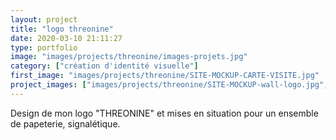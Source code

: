 ```yaml
---
layout: project
title: "logo threonine"
date: 2020-03-10 21:11:27
type: portfolio
image: "images/projects/threonine/images-projets.jpg"
category: ["création d'identité visuelle"]
first_image: "images/projects/threonine/SITE-MOCKUP-CARTE-VISITE.jpg"
project_images: ["images/projects/threonine/SITE-MOCKUP-wall-logo.jpg", "images/projects/threonine/SITE-Stationery.jpg", "images/projects/threonine/SITE-corporate-identity-mockup.jpg"]
---
```


Design de mon logo "THREONINE" et mises en situation pour un ensemble de papeterie, signalétique.  

